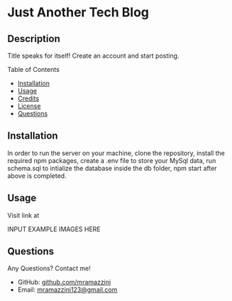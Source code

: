 # Just Another Tech Blog

## Description 
Title speaks for itself! Create an account and start posting.

Table of Contents
- [Installation](#installation)
- [Usage](#usage)
- [Credits](#credits)
- [License](#license)
- [Questions](#questions)

## Installation

In order to run the server on your machine, clone the repository, install the required npm packages, create a .env file to store your MySql data, run schema.sql to intialize the database inside the db folder, npm start after above is completed.

## Usage

Visit link at

INPUT EXAMPLE IMAGES HERE


## Questions

Any Questions? Contact me! 

- GitHub: [github.com/mramazzini](#github.com/mramazzini)
- Email: mramazzini123@gmail.com

